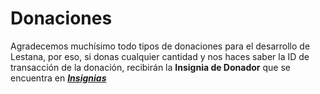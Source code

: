 # Donaciones

Agradecemos muchísimo todo tipos de donaciones para el desarrollo de Lestana, por eso, si donas cualquier cantidad y nos haces saber la ID de transacción de la donación, recibirán la **Insignia de Donador** que se encuentra en [_**Insignias**_](https://docs.lestana.xyz/insignias)

